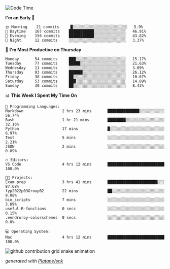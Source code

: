 <!--START_SECTION:waka-->
![Code Time](http://img.shields.io/badge/Code%20Time-195%20hrs%2013%20mins-blue)

**I'm an Early 🐤** 

```text
🌞 Morning    21 commits     █░░░░░░░░░░░░░░░░░░░░░░░░   5.9% 
🌆 Daytime    167 commits    ███████████░░░░░░░░░░░░░░   46.91% 
🌃 Evening    156 commits    ███████████░░░░░░░░░░░░░░   43.82% 
🌙 Night      12 commits     ░░░░░░░░░░░░░░░░░░░░░░░░░   3.37%

```
📅 **I'm Most Productive on Thursday** 

```text
Monday       54 commits     ███░░░░░░░░░░░░░░░░░░░░░░   15.17% 
Tuesday      77 commits     █████░░░░░░░░░░░░░░░░░░░░   21.63% 
Wednesday    11 commits     ░░░░░░░░░░░░░░░░░░░░░░░░░   3.09% 
Thursday     93 commits     ██████░░░░░░░░░░░░░░░░░░░   26.12% 
Friday       38 commits     ██░░░░░░░░░░░░░░░░░░░░░░░   10.67% 
Saturday     53 commits     ███░░░░░░░░░░░░░░░░░░░░░░   14.89% 
Sunday       30 commits     ██░░░░░░░░░░░░░░░░░░░░░░░   8.43%

```


📊 **This Week I Spent My Time On** 

```text
💬 Programming Languages: 
Markdown                 2 hrs 23 mins       ██████████████░░░░░░░░░░░   56.74% 
Bash                     1 hr 21 mins        ████████░░░░░░░░░░░░░░░░░   32.16% 
Python                   17 mins             █░░░░░░░░░░░░░░░░░░░░░░░░   6.97% 
Text                     5 mins              ░░░░░░░░░░░░░░░░░░░░░░░░░   2.21% 
JSON                     2 mins              ░░░░░░░░░░░░░░░░░░░░░░░░░   0.89%

🔥 Editors: 
VS Code                  4 hrs 12 mins       █████████████████████████   100.0%

🐱‍💻 Projects: 
Exam prep                3 hrs 41 mins       ██████████████████████░░░   87.68% 
fyp2022p03GroupB2        22 mins             ██░░░░░░░░░░░░░░░░░░░░░░░   9.08% 
bin_scripts              7 mins              ░░░░░░░░░░░░░░░░░░░░░░░░░   3.09% 
useful-R-functions       0 secs              ░░░░░░░░░░░░░░░░░░░░░░░░░   0.15% 
.eendroroy-colorschemes  0 secs              ░░░░░░░░░░░░░░░░░░░░░░░░░   0.0%

💻 Operating System: 
Mac                      4 hrs 12 mins       █████████████████████████   100.0%

```


<!--END_SECTION:waka-->


<!--Snake Game-->
![github contribution grid snake animation](https://raw.githubusercontent.com/viggo-gascou/viggo-gascou/output/github-contribution-grid-snake.svg)

_generated with [Platane/snk](https://github.com/Platane/snk)_
<!--Snake Game-->

